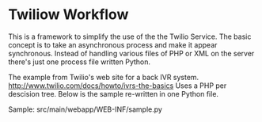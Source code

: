 Twiliow Workflow
==============

This is a framework to simplify the use of the the Twilio Service. The basic concept is to take an asynchronous process and make it appear synchronous. Instead of handling various files of PHP or XML on the server there's just one process file written Python.

The example from Twilio's web site for a back IVR system. http://www.twilio.com/docs/howto/ivrs-the-basics Uses a PHP per descision tree. Below is the sample re-written in one Python file. 

Sample: src/main/webapp/WEB-INF/sample.py



